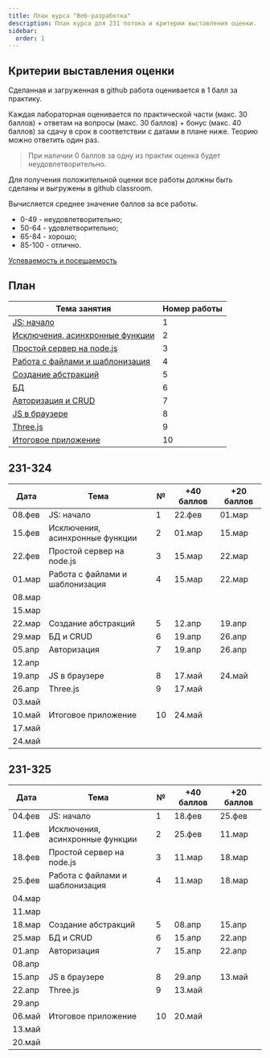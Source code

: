 ```yaml
---
title: План курса "Веб-разработка"
description: План курса для 231 потока и критерии выставления оценки.
sidebar:
  order: 1
---
```


## Критерии выставления оценки

Сделанная и загруженная в github работа оценивается в 1 балл за практику.

Каждая лабораторная оценивается по практической части (макс. 30 баллов) + ответам на вопросы (макс. 30 баллов) + бонус (макс. 40 баллов) за сдачу в срок в соответствии с датами в плане ниже. Теорию можно ответить один раз.

> При наличии 0 баллов за одну из практик оценка будет неудовлетворительно.

Для получения положительной оценки все работы должны быть сделаны и выгружены в github classroom.

Вычисляется среднее значение баллов за все работы.

- 0-49 - неудовлетворительно;
- 50-64 - удовлетворительно;
- 65-84 - хорошо;
- 85-100 - отлично.

[Успеваемость и посещаемость](https://drive.google.com/drive/folders/1SW49nK9hJa5PCEmks49AFEFjQ1ULLgld?usp=sharing)

## План

| Тема занятия                                                  | Номер работы |
| ------------------------------------------------------------- | ------------ |
| [JS: начало](/2024/веб-разработка/lab1/)                      | 1            |
| [Исключения, асинхронные функции](/2024/веб-разработка/lab2/) | 2            |
| [Простой сервер на node.js](/2024/веб-разработка/lab3/)       | 3            |
| [Работа с файлами и шаблонизация](/2024/веб-разработка/lab4/) | 4            |
| [Создание абстракций](/2024/веб-разработка/lab5/)             | 5            |
| [БД](/2024/веб-разработка/lab6/)                              | 6            |
| [Авторизация и CRUD](/2024/веб-разработка/lab7/)              | 7            |
| [JS в браузере](/2024/веб-разработка/lab8/)                   | 8            |
| [Three.js](/2024/веб-разработка/lab9/)                        | 9            |
| [Итоговое приложение](/2024/веб-разработка/lab10/)            | 10           |

## 231-324

| Дата   | Тема                            | №   | +40 баллов | +20 баллов |
| ------ | ------------------------------- | --- | ---------- | ---------- |
| 08.фев | JS: начало                      | 1   | 22.фев     | 01.мар     |
| 15.фев | Исключения, асинхронные функции | 2   | 01.мар     | 15.мар     |
| 22.фев | Простой сервер на node.js       | 3   | 15.мар     | 22.мар     |
| 01.мар | Работа с файлами и шаблонизация | 4   | 15.мар     | 22.мар     |
| 08.мар |                                 |     |            |            |
| 15.мар |                                 |     |            |            |
| 22.мар | Создание абстракций             | 5   | 12.апр     | 19.апр     |
| 29.мар | БД и CRUD                       | 6   | 19.апр     | 26.апр     |
| 05.апр | Авторизация                     | 7   | 19.апр     | 26.апр     |
| 12.апр |                                 |     |            |            |
| 19.апр | JS в браузере                   | 8   | 17.май     | 24.май     |
| 26.апр | Three.js                        | 9   | 17.май     |            |
| 03.май |                                 |     |            |            |
| 10.май | Итоговое приложение             | 10  | 24.май     |            |
| 17.май |                                 |     |            |            |
| 24.май |                                 |     |            |            |

## 231-325

| Дата   | Тема                            | №   | +40 баллов | +20 баллов |
| ------ | ------------------------------- | --- | ---------- | ---------- |
| 04.фев | JS: начало                      | 1   | 18.фев     | 25.фев     |
| 11.фев | Исключения, асинхронные функции | 2   | 25.фев     | 11.мар     |
| 18.фев | Простой сервер на node.js       | 3   | 11.мар     | 18.мар     |
| 25.фев | Работа с файлами и шаблонизация | 4   | 11.мар     | 18.мар     |
| 04.мар |                                 |     |            |            |
| 11.мар |                                 |     |            |            |
| 18.мар | Создание абстракций             | 5   | 08.апр     | 15.апр     |
| 25.мар | БД и CRUD                       | 6   | 15.апр     | 22.апр     |
| 01.апр | Авторизация                     | 7   | 15.апр     | 22.апр     |
| 08.апр |                                 |     |            |            |
| 15.апр | JS в браузере                   | 8   | 29.апр     | 13.май     |
| 22.апр | Three.js                        | 9   | 13.май     |            |
| 29.апр |                                 |     |            |            |
| 06.май | Итоговое приложение             | 10  | 20.май     |            |
| 13.май |                                 |     |            |            |
| 20.май |                                 |     |            |            |
